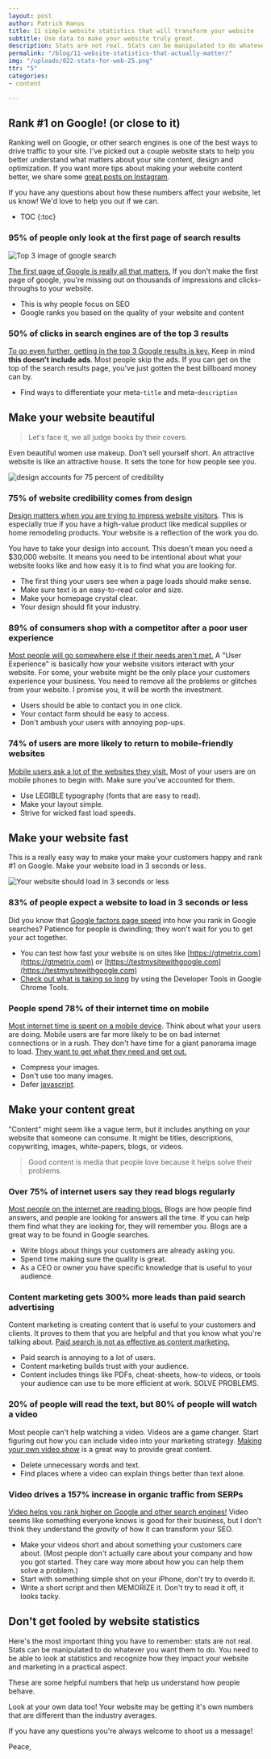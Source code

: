 ```yaml
---
layout: post
author: Patrick Hanus
title: 11 simple website statistics that will transform your website
subtitle: Use data to make your website truly great.
description: Stats are not real. Stats can be manipulated to do whatever you want them to do. You need to be able to look at statistics and recognize how they impact your website and marketing in a practical aspect.
permalink: "/blog/11-website-statistics-that-actually-matter/"
img: "/uploads/022-stats-for-web-25.png"
ttr: "5"
categories:
- content

---
```


## Rank #1 on Google! (or close to it)

Ranking well on Google, or other search engines is one of the best ways to drive traffic to your site. I've picked out a couple website stats to help you better understand what matters about your site content, design and optimization. If you want more tips about making your website content better, we share some [great posts on Instagram](https://www.instagram.com/skymousestudios/).

If you have any questions about how these numbers affect your website, let us know! We'd love to help you out if we can.

* TOC
{:toc}

### 95% of people only look at the first page of search results

<img class="blog-image-mid" src="/uploads/022-c-50-percent-clicks.png" alt="Top 3 image of google search">

[The first page of Google is really all that matters.](http://www.brafton.com/news/95-percent-of-web-traffic-goes-to-sites-on-page-1-of-google-serps-study) If you don't make the first page of google, you're missing out on thousands of impressions and clicks-throughs to your website.

- This is why people focus on SEO
- Google ranks you based on the quality of your website and content

### 50% of clicks in search engines are of the top 3 results

[To go even further, getting in the top 3 Google results is key.](https://ignitevisibility.com/ctr-google-2017/) Keep in mind **this doesn't include ads**. Most people skip the ads. If you can get on the top of the search results page, you've just gotten the best billboard money can by.

- Find ways to differentiate your meta-`title` and meta-`description`

## Make your website beautiful

> Let's face it, we all judge books by their covers.

Even beautiful women use makeup. Don't sell yourself short. An attractive website is like an attractive house. It sets the tone for how people see you.

<img class="blog-image-mid" src="/uploads/022-a-75-percent-credibility.png" alt="design accounts for 75 percent of credibility">

### 75% of website credibility comes from design

[Design matters when you are trying to impress website visitors](http://credibility.stanford.edu/guidelines/index.html). This is especially true if you have a high-value product like medical supplies or home remodeling products. Your website is a reflection of the work you do.

You have to take your design into account. This doesn't mean you need a $30,000 website. It means you need to be intentional about what your website looks like and how easy it is to find what you are looking for.

- The first thing your users see when a page loads should make sense.
- Make sure text is an easy-to-read color and size.
- Make your homepage crystal clear.
- Your design should fit your industry.

### 89% of consumers shop with a competitor after a poor user experience

[Most people will go somewhere else if their needs aren't met.](https://www.google.com/url?sa=t&rct=j&q=&esrc=s&source=web&cd=11&ved=2ahUKEwilgeuLionpAhWvY98KHd19B_wQFjAKegQIAhAB&url=http%3A%2F%2Fwww.oracle.com%2Fus%2Fproducts%2Fapplications%2Fcust-exp-impact-report-epss-1560493.pdf&usg=AOvVaw0rSGQj6KWEyELw6yTYZQdP) A "User Experience" is basically how your website visitors interact with your website. For some, your website might be the only place your customers experience your business. You need to remove all the problems or glitches from your website. I promise you, it will be worth the investment.

- Users should be able to contact you in one click.
- Your contact form should be easy to access.
- Don't ambush your users with annoying pop-ups.

### 74% of users are more likely to return to mobile-friendly websites

[Mobile users ask a lot of the websites they visit.](https://www.thinkwithgoogle.com/advertising-channels/mobile-marketing/what-users-want-most-from-mobile-sites-today/) Most of your users are on mobile phones to begin with. Make sure you've accounted for them. 

- Use LEGIBLE typography (fonts that are easy to read).
- Make your layout simple.
- Strive for wicked fast load speeds.

## Make your website fast

This is a really easy way to make your make your customers happy and rank #1 on Google. Make your website load in 3 seconds or less.

<img class="blog-image-mid" src="/uploads/022-c-three-seconds-or-less.png" alt="Your website should load in 3 seconds or less">

### 83% of people expect a website to load in 3 seconds or less

Did you know that [Google factors page speed](https://developers.google.com/web/updates/2018/07/search-ads-speed) into how you rank in Google searches? Patience for people is dwindling; they won't wait for you to get your act together. 

- You can test how fast your website is on sites like [https://gtmetrix.com](https://gtmetrix.com) or [https://testmysitewithgoogle.com](https://testmysitewithgoogle.com)
- [Check out what is taking so long](https://developers.google.com/web/tools/lighthouse) by using the Developer Tools in Google Chrome Tools.

### People spend 78% of their internet time on mobile

[Most internet time is spent on a mobile device](https://www.vox.com/2017/5/30/15712660/media-consumption-zenith-mobile-internet-tv). Think about what your users are doing. Mobile users are far more likely to be on bad internet connections or in a rush. They don't have time for a giant panorama image to load. [They want to get what they need and get out.](https://www.pewresearch.org/fact-tank/2019/11/19/americans-favor-mobile-devices-over-desktops-and-laptops-for-getting-news/)

- Compress your images.
- Don't use too many images.
- Defer [javascript](https://developers.google.com/web/tools/lighthouse/audits/bootup).

## Make your content great

"Content" might seem like a vague term, but it includes anything on your website that someone can consume. It might be titles, descriptions, copywriting, images, white-papers, blogs, or videos.

> Good content is media that people love because it helps solve their problems.

### Over 75% of internet users say they read blogs regularly

[Most people on the internet are reading blogs.](https://quoracreative.com/article/blogging-statistics-and-trends) Blogs are how people find answers, and people are looking for answers all the time. If you can help them find what they are looking for, they will remember you. Blogs are a great way to be found in Google searches.

- Write blogs about things your customers are already asking you.
- Spend time making sure the quality is great.
- As a CEO or owner you have specific knowledge that is useful to your audience.

### Content marketing gets 300% more leads than paid search advertising

Content marketing is creating content that is useful to your customers and clients. It proves to them that you are helpful and that you know what you're talking about. [Paid search is not as effective as content marketing.](https://contentmarketinginstitute.com/2017/10/stats-invest-content-marketing/) 

- Paid search is annoying to a lot of users.
- Content marketing builds trust with your audience.
- Content includes things like PDFs, cheat-sheets, how-to videos, or tools your audience can use to be more efficient at work. SOLVE PROBLEMS.

### 20% of people will read the text, but 80% of people will watch a video

Most people can't help watching a video. Videos are a game changer. Start figuring out how you can include video into your marketing strategy. [Making your own video show](https://skymousestudios.com/blog/the-guide-to-making-your-own-video-show/) is a great way to provide great content.

- Delete unnecessary words and text.
- Find places where a video can explain things better than text alone.

### Video drives a 157% increase in organic traffic from SERPs

[Video helps you rank higher on Google and other search engines!](https://www.hubspot.com/marketing-statistics) Video seems like something everyone knows is good for their business, but I don't think they understand the *gravity* of how it can transform your SEO. 

- Make your videos short and about something your customers care about. (Most people don't actually care about your company and how you got started. They care way more about how you can help them solve a problem.)
- Start with something simple shot on your iPhone, don't try to overdo it.
- Write a short script and then MEMORIZE it. Don't try to read it off, it looks tacky.

## Don't get fooled by website statistics

Here's the most important thing you have to remember: stats are not real. Stats can be manipulated to do whatever you want them to do. You need to be able to look at statistics and recognize how they impact your website and marketing in a practical aspect.

These are some helpful numbers that help us understand how people behave.

Look at your own data too! Your website may be getting it's own numbers that are different than the industry averages.

If you have any questions you're always welcome to shoot us a message!

Peace,